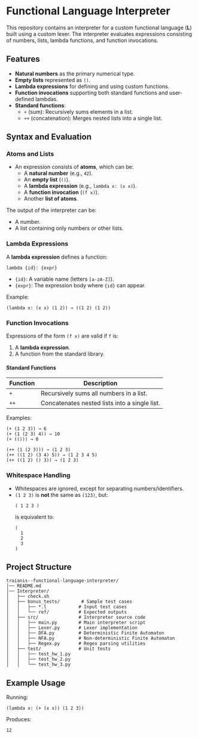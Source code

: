 # Functional Language Interpreter

This repository contains an interpreter for a custom functional language (**L**) built using a custom lexer. The interpreter evaluates expressions consisting of numbers, lists, lambda functions, and function invocations.

## Features

- **Natural numbers** as the primary numerical type.
- **Empty lists** represented as `()`.
- **Lambda expressions** for defining and using custom functions.
- **Function invocations** supporting both standard functions and user-defined lambdas.
- **Standard functions**:
  - `+` (sum): Recursively sums elements in a list.
  - `++` (concatenation): Merges nested lists into a single list.

## Syntax and Evaluation

### **Atoms and Lists**
- An expression consists of **atoms**, which can be:
  - A **natural number** (e.g., `42`).
  - An **empty list** (`()`).
  - A **lambda expression** (e.g., `lambda x: (x x)`).
  - A **function invocation** (`(f x)`).
  - Another **list of atoms**.

The output of the interpreter can be:
- A number.
- A list containing only numbers or other lists.

### **Lambda Expressions**
A **lambda expression** defines a function:
```plaintext
lambda {id}: {expr}
```
- `{id}`: A variable name (letters `[a-zA-Z]`).
- `{expr}`: The expression body where `{id}` can appear.

Example:
```plaintext
(lambda x: (x x) (1 2)) → ((1 2) (1 2))
```

### **Function Invocations**
Expressions of the form `(f x)` are valid if `f` is:
1. A **lambda expression**.
2. A function from the standard library.

#### Standard Functions
| Function | Description |
|----------|------------|
| `+`      | Recursively sums all numbers in a list. |
| `++`     | Concatenates nested lists into a single list. |

Examples:
```plaintext
(+ (1 2 3)) → 6
(+ (1 (2 3) 4)) → 10
(+ (())) → 0

(++ (1 (2 3))) → (1 2 3)
(++ ((1 2) (3 4) 5)) → (1 2 3 4 5)
(++ ((1 2) () 3)) → (1 2 3)
```

### **Whitespace Handling**
- Whitespaces are ignored, except for separating numbers/identifiers.
- `(1 2 3)` is **not** the same as `(123)`, but:
  ```plaintext
  ( 1 2 3 )
  ```
  is equivalent to:
  ```plaintext
  (
    1
    2
    3
  )
  ```

## Project Structure

```
traianis--functional-language-interpreter/
│── README.md
│── Interpreter/
│   ├── check.sh
│   ├── bonus_tests/        # Sample test cases
│   │   ├── *.l            # Input test cases
│   │   └── ref/           # Expected outputs
│   ├── src/               # Interpreter source code
│   │   ├── main.py        # Main interpreter script
│   │   ├── Lexer.py       # Lexer implementation
│   │   ├── DFA.py         # Deterministic Finite Automaton
│   │   ├── NFA.py         # Non-deterministic Finite Automaton
│   │   ├── Regex.py       # Regex parsing utilities
│   ├── test/              # Unit tests
│   │   ├── test_hw_1.py
│   │   ├── test_hw_2.py
│   │   └── test_hw_3.py
```


## Example Usage
Running:
```plaintext
(lambda x: (+ (x x)) (1 2 3))
```
Produces:
```plaintext
12
```
